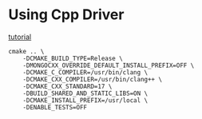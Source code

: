 # Using Cpp Driver

[tutorial](https://www.mongodb.com/docs/languages/cpp/cpp-driver/current/installation/linux/#std-label-cpp-installation-linux)

```
cmake .. \
    -DCMAKE_BUILD_TYPE=Release \
    -DMONGOCXX_OVERRIDE_DEFAULT_INSTALL_PREFIX=OFF \
    -DCMAKE_C_COMPILER=/usr/bin/clang \
    -DCMAKE_CXX_COMPILER=/usr/bin/clang++ \
    -DCMAKE_CXX_STANDARD=17 \
    -DBUILD_SHARED_AND_STATIC_LIBS=ON \
    -DCMAKE_INSTALL_PREFIX=/usr/local \
    -DENABLE_TESTS=OFF
```

